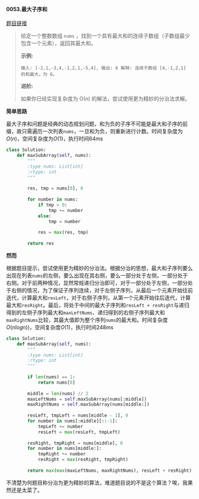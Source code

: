 #### 0053.最大子序和

[题目链接](https://leetcode-cn.com/problems/maximum-subarray)

> 给定一个整数数组 `nums` ，找到一个具有最大和的连续子数组（子数组最少包含一个元素），返回其最大和。
>
> **示例:**
>
> `
> 输入: [-2,1,-3,4,-1,2,1,-5,4],
> 输出: 6
> 解释: 连续子数组 [4,-1,2,1] 的和最大，为 6。
> `
>
> **进阶:**
>
> 如果你已经实现复杂度为 O(*n*) 的解法，尝试使用更为精妙的分治法求解。

**简单思路**

最大子序和问题是经典的动态规划问题，和为负的子序不可能是最大和子序的前缀，故只需遍历一次列表`nums`，一旦和为负，则重新进行计数。时间复杂度为$O(n)$，空间复杂度为$O(1)$，执行时间64ms

```python
class Solution:
    def maxSubArray(self, nums):
        """
        :type nums: List[int]
        :rtype: int
        """
        
        res, tmp = nums[0], 0
        
        for number in nums:
            if tmp > 0:
                tmp += number
            else:
                tmp = number
            
            res = max(res, tmp)
        
        return res
```

**然而**

根据题目提示，尝试使用更为精妙的分治法。根据分治的思想，最大和子序列要么出现在列表`nums`的左侧，要么出现在其右侧，要么一部分处于左侧，一部分处于右侧。对于前两种情况，显然常规递归分治即可，对于一部分处于左侧，一部分处于右侧的情况，为了保证子序列连续，对于左侧子序列，从最后一个元素开始往前迭代，计算最大和`resLeft`，对于右侧子序列，从第一个元素开始往后迭代，计算最大和`resRight`。最后，将处于中间的最大子序列和`resLeft + resRight`与递归得到的左侧子序列最大和`maxLeftNums`、递归得到的右侧子序列最大和`maxRightNums`比较，其最大值即为整个序列`nums`的最大和。时间复杂度$O(nlogn))$，空间复杂度$O(1)$，执行时间248ms

```python
class Solution:
    def maxSubArray(self, nums):
        """
        :type nums: List[int]
        :rtype: int
        """
        
        if len(nums) == 1:
            return nums[0]
        
        middle = len(nums) // 2
        maxLeftNums = self.maxSubArray(nums[:middle])
        maxRightNums = self.maxSubArray(nums[middle:])
        
        resLeft, tmpLeft = nums[middle - 1], 0
        for number in nums[:middle][::-1]:
            tmpLeft += number
            resLeft = max(resLeft, tmpLeft)
        
        resRight, tmpRight = nums[middle], 0
        for number in nums[middle:]:
            tmpRight += number   
            resRight = max(resRight, tmpRight)
        
        return max(max(maxLeftNums, maxRightNums), resLeft + resRight)
```

不清楚为何题目称分治为更为精妙的算法，难道题目说的不是这个算法？唉，我果然还是太菜了。

